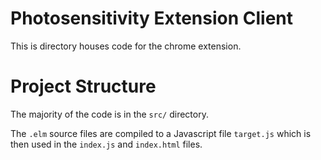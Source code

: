 # Photosensitivity Extension Client

This is directory houses code for the chrome extension.

# Project Structure

The majority of the code is in the `src/` directory.

The `.elm` source files are compiled to a Javascript file `target.js`
which is then used in the `index.js` and `index.html` files.
